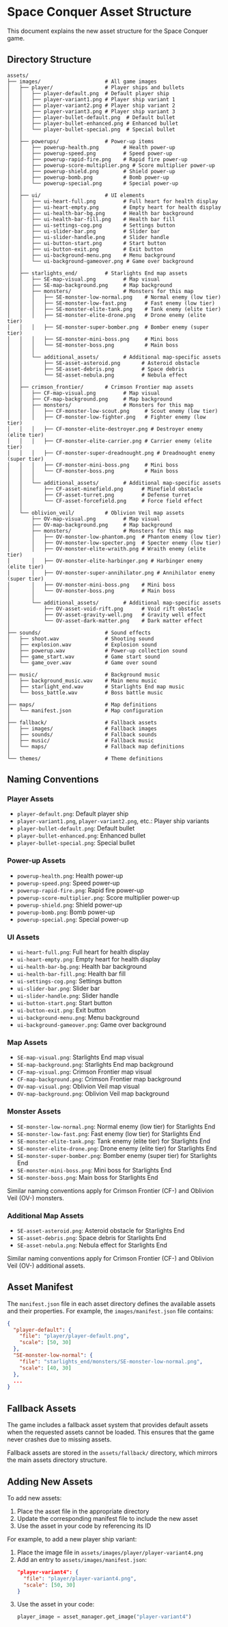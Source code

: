 # Space Conquer Asset Structure

This document explains the new asset structure for the Space Conquer game.

## Directory Structure

```
assets/
├── images/                     # All game images
│   ├── player/                 # Player ships and bullets
│   │   ├── player-default.png  # Default player ship
│   │   ├── player-variant1.png # Player ship variant 1
│   │   ├── player-variant2.png # Player ship variant 2
│   │   ├── player-variant3.png # Player ship variant 3
│   │   ├── player-bullet-default.png  # Default bullet
│   │   ├── player-bullet-enhanced.png # Enhanced bullet
│   │   └── player-bullet-special.png  # Special bullet
│   │
│   ├── powerups/               # Power-up items
│   │   ├── powerup-health.png        # Health power-up
│   │   ├── powerup-speed.png         # Speed power-up
│   │   ├── powerup-rapid-fire.png    # Rapid fire power-up
│   │   ├── powerup-score-multiplier.png # Score multiplier power-up
│   │   ├── powerup-shield.png        # Shield power-up
│   │   ├── powerup-bomb.png          # Bomb power-up
│   │   └── powerup-special.png       # Special power-up
│   │
│   ├── ui/                     # UI elements
│   │   ├── ui-heart-full.png         # Full heart for health display
│   │   ├── ui-heart-empty.png        # Empty heart for health display
│   │   ├── ui-health-bar-bg.png      # Health bar background
│   │   ├── ui-health-bar-fill.png    # Health bar fill
│   │   ├── ui-settings-cog.png       # Settings button
│   │   ├── ui-slider-bar.png         # Slider bar
│   │   ├── ui-slider-handle.png      # Slider handle
│   │   ├── ui-button-start.png       # Start button
│   │   ├── ui-button-exit.png        # Exit button
│   │   ├── ui-background-menu.png    # Menu background
│   │   └── ui-background-gameover.png # Game over background
│   │
│   ├── starlights_end/         # Starlights End map assets
│   │   ├── SE-map-visual.png         # Map visual
│   │   ├── SE-map-background.png     # Map background
│   │   ├── monsters/                 # Monsters for this map
│   │   │   ├── SE-monster-low-normal.png    # Normal enemy (low tier)
│   │   │   ├── SE-monster-low-fast.png      # Fast enemy (low tier)
│   │   │   ├── SE-monster-elite-tank.png    # Tank enemy (elite tier)
│   │   │   ├── SE-monster-elite-drone.png   # Drone enemy (elite tier)
│   │   │   ├── SE-monster-super-bomber.png  # Bomber enemy (super tier)
│   │   │   ├── SE-monster-mini-boss.png     # Mini boss
│   │   │   └── SE-monster-boss.png          # Main boss
│   │   │
│   │   └── additional_assets/        # Additional map-specific assets
│   │       ├── SE-asset-asteroid.png       # Asteroid obstacle
│   │       ├── SE-asset-debris.png         # Space debris
│   │       └── SE-asset-nebula.png         # Nebula effect
│   │
│   ├── crimson_frontier/       # Crimson Frontier map assets
│   │   ├── CF-map-visual.png         # Map visual
│   │   ├── CF-map-background.png     # Map background
│   │   ├── monsters/                 # Monsters for this map
│   │   │   ├── CF-monster-low-scout.png     # Scout enemy (low tier)
│   │   │   ├── CF-monster-low-fighter.png   # Fighter enemy (low tier)
│   │   │   ├── CF-monster-elite-destroyer.png # Destroyer enemy (elite tier)
│   │   │   ├── CF-monster-elite-carrier.png # Carrier enemy (elite tier)
│   │   │   ├── CF-monster-super-dreadnought.png # Dreadnought enemy (super tier)
│   │   │   ├── CF-monster-mini-boss.png     # Mini boss
│   │   │   └── CF-monster-boss.png          # Main boss
│   │   │
│   │   └── additional_assets/        # Additional map-specific assets
│   │       ├── CF-asset-minefield.png      # Minefield obstacle
│   │       ├── CF-asset-turret.png         # Defense turret
│   │       └── CF-asset-forcefield.png     # Force field effect
│   │
│   └── oblivion_veil/          # Oblivion Veil map assets
│       ├── OV-map-visual.png         # Map visual
│       ├── OV-map-background.png     # Map background
│       ├── monsters/                 # Monsters for this map
│       │   ├── OV-monster-low-phantom.png  # Phantom enemy (low tier)
│       │   ├── OV-monster-low-specter.png  # Specter enemy (low tier)
│       │   ├── OV-monster-elite-wraith.png # Wraith enemy (elite tier)
│       │   ├── OV-monster-elite-harbinger.png # Harbinger enemy (elite tier)
│       │   ├── OV-monster-super-annihilator.png # Annihilator enemy (super tier)
│       │   ├── OV-monster-mini-boss.png    # Mini boss
│       │   └── OV-monster-boss.png         # Main boss
│       │
│       └── additional_assets/        # Additional map-specific assets
│           ├── OV-asset-void-rift.png      # Void rift obstacle
│           ├── OV-asset-gravity-well.png   # Gravity well effect
│           └── OV-asset-dark-matter.png    # Dark matter effect
│
├── sounds/                     # Sound effects
│   ├── shoot.wav               # Shooting sound
│   ├── explosion.wav           # Explosion sound
│   ├── powerup.wav             # Power-up collection sound
│   ├── game_start.wav          # Game start sound
│   └── game_over.wav           # Game over sound
│
├── music/                      # Background music
│   ├── background_music.wav    # Main menu music
│   ├── starlight_end.wav       # Starlights End map music
│   └── boss_battle.wav         # Boss battle music
│
├── maps/                       # Map definitions
│   └── manifest.json           # Map configuration
│
├── fallback/                   # Fallback assets
│   ├── images/                 # Fallback images
│   ├── sounds/                 # Fallback sounds
│   ├── music/                  # Fallback music
│   └── maps/                   # Fallback map definitions
│
└── themes/                     # Theme definitions
```

## Naming Conventions

### Player Assets
- `player-default.png`: Default player ship
- `player-variant1.png`, `player-variant2.png`, etc.: Player ship variants
- `player-bullet-default.png`: Default bullet
- `player-bullet-enhanced.png`: Enhanced bullet
- `player-bullet-special.png`: Special bullet

### Power-up Assets
- `powerup-health.png`: Health power-up
- `powerup-speed.png`: Speed power-up
- `powerup-rapid-fire.png`: Rapid fire power-up
- `powerup-score-multiplier.png`: Score multiplier power-up
- `powerup-shield.png`: Shield power-up
- `powerup-bomb.png`: Bomb power-up
- `powerup-special.png`: Special power-up

### UI Assets
- `ui-heart-full.png`: Full heart for health display
- `ui-heart-empty.png`: Empty heart for health display
- `ui-health-bar-bg.png`: Health bar background
- `ui-health-bar-fill.png`: Health bar fill
- `ui-settings-cog.png`: Settings button
- `ui-slider-bar.png`: Slider bar
- `ui-slider-handle.png`: Slider handle
- `ui-button-start.png`: Start button
- `ui-button-exit.png`: Exit button
- `ui-background-menu.png`: Menu background
- `ui-background-gameover.png`: Game over background

### Map Assets
- `SE-map-visual.png`: Starlights End map visual
- `SE-map-background.png`: Starlights End map background
- `CF-map-visual.png`: Crimson Frontier map visual
- `CF-map-background.png`: Crimson Frontier map background
- `OV-map-visual.png`: Oblivion Veil map visual
- `OV-map-background.png`: Oblivion Veil map background

### Monster Assets
- `SE-monster-low-normal.png`: Normal enemy (low tier) for Starlights End
- `SE-monster-low-fast.png`: Fast enemy (low tier) for Starlights End
- `SE-monster-elite-tank.png`: Tank enemy (elite tier) for Starlights End
- `SE-monster-elite-drone.png`: Drone enemy (elite tier) for Starlights End
- `SE-monster-super-bomber.png`: Bomber enemy (super tier) for Starlights End
- `SE-monster-mini-boss.png`: Mini boss for Starlights End
- `SE-monster-boss.png`: Main boss for Starlights End

Similar naming conventions apply for Crimson Frontier (CF-) and Oblivion Veil (OV-) monsters.

### Additional Map Assets
- `SE-asset-asteroid.png`: Asteroid obstacle for Starlights End
- `SE-asset-debris.png`: Space debris for Starlights End
- `SE-asset-nebula.png`: Nebula effect for Starlights End

Similar naming conventions apply for Crimson Frontier (CF-) and Oblivion Veil (OV-) additional assets.

## Asset Manifest

The `manifest.json` file in each asset directory defines the available assets and their properties. For example, the `images/manifest.json` file contains:

```json
{
  "player-default": {
    "file": "player/player-default.png",
    "scale": [50, 30]
  },
  "SE-monster-low-normal": {
    "file": "starlights_end/monsters/SE-monster-low-normal.png",
    "scale": [40, 30]
  },
  ...
}
```

## Fallback Assets

The game includes a fallback asset system that provides default assets when the requested assets cannot be loaded. This ensures that the game never crashes due to missing assets.

Fallback assets are stored in the `assets/fallback/` directory, which mirrors the main assets directory structure.

## Adding New Assets

To add new assets:

1. Place the asset file in the appropriate directory
2. Update the corresponding manifest file to include the new asset
3. Use the asset in your code by referencing its ID

For example, to add a new player ship variant:

1. Place the image file in `assets/images/player/player-variant4.png`
2. Add an entry to `assets/images/manifest.json`:
   ```json
   "player-variant4": {
     "file": "player/player-variant4.png",
     "scale": [50, 30]
   }
   ```
3. Use the asset in your code:
   ```python
   player_image = asset_manager.get_image("player-variant4")
   ```
